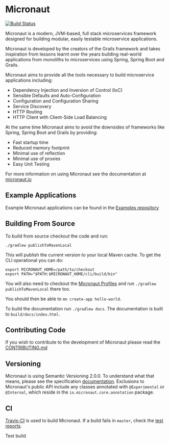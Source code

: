 # Micronaut 

[![Build Status](https://travis-ci.org/micronaut-projects/micronaut-core.svg?branch=master)](https://travis-ci.org/micronaut-projects/micronaut-core)

Micronaut is a modern, JVM-based, full stack microservices framework designed for building modular, easily testable microservice applications.

Micronaut is developed by the creators of the Grails framework and takes inspiration from lessons learnt over the years building real-world applications from monoliths to microservices using Spring, Spring Boot and Grails.

Micronaut aims to provide all the tools necessary to build microservice applications including:

* Dependency Injection and Inversion of Control (IoC)
* Sensible Defaults and Auto-Configuration
* Configuration and Configuration Sharing
* Service Discovery
* HTTP Routing
* HTTP Client with Client-Side Load Balancing

At the same time Micronaut aims to avoid the downsides of frameworks like Spring, Spring Boot and Grails by providing:

* Fast startup time
* Reduced memory footprint
* Minimal use of reflection
* Minimal use of proxies
* Easy Unit Testing

For more information on using Micronaut see the documentation at [micronaut.io](http://micronaut.io)

## Example Applications

Example Micronaut applications can be found in the [Examples repository](https://github.com/micronaut-projects/micronaut-examples)

## Building From Source

To build from source checkout the code and run:

```
./gradlew publishToMavenLocal
```

This will publish the current version to your local Maven cache. To get the CLI operational you can do:

```
export MICRONAUT_HOME=/path/to/checkout
export PATH="$PATH:$MICRONAUT_HOME/cli/build/bin"
```

You will also need to checkout the [Micronaut Profiles](https://github.com/micronaut-projects/micronaut-profiles/) and run `./gradlew publishToMavenLocal` there too.

You should then be able to `mn create-app hello-world`.

To build the documentation run `./gradlew docs`. The documentation is built to `build/docs/index.html`.

## Contributing Code

If you wish to contribute to the development of Micronaut please read the [CONTRIBUTING.md](CONTRIBUTING.md)

## Versioning

Micronaut is using Semantic Versioning 2.0.0. To understand what that means, please see the specification [documentation](https://semver.org/). Exclusions to Micronaut's public API include any classes annotated with `@Experimental` or `@Internal`, which reside in the `io.micronaut.core.annotation` package.

## CI

[Travis-CI](http://travis-ci.org) is used to build Micronaut. If a build fails in `master`, check the [test reports](https://micronaut-projects.github.io/micronaut-core/index.html). 


Test build

